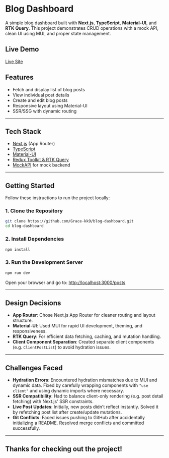 # Blog Dashboard

A simple blog dashboard built with **Next.js**, **TypeScript**, **Material-UI**, and **RTK Query**. This project demonstrates CRUD operations with a mock API, clean UI using MUI, and proper state management.

##  Live Demo

 [Live Site](https://blog-dashboard-3rss-r88u3w4re-krupas-projects-ceac6054.vercel.app/posts)

##  Features

- Fetch and display list of blog posts
- View individual post details
- Create and edit blog posts
- Responsive layout using Material-UI
- SSR/SSG with dynamic routing

---

##  Tech Stack

- [Next.js](https://nextjs.org/) (App Router)
- [TypeScript](https://www.typescriptlang.org/)
- [Material-UI](https://mui.com/)
- [Redux Toolkit & RTK Query](https://redux-toolkit.js.org/rtk-query/overview)
- [MockAPI](https://mockapi.io/) for mock backend

---

##  Getting Started

Follow these instructions to run the project locally:

### 1. Clone the Repository
```bash
git clone https://github.com/Grace-kk9/blog-dashboard.git
cd blog-dashboard
```

### 2. Install Dependencies
```bash
npm install
```

### 3. Run the Development Server
```bash
npm run dev
```

Open your browser and go to: [http://localhost:3000/posts](http://localhost:3000/posts)

---

##  Design Decisions

- **App Router**: Chose Next.js App Router for cleaner routing and layout structure.
- **Material-UI**: Used MUI for rapid UI development, theming, and responsiveness.
- **RTK Query**: For efficient data fetching, caching, and mutation handling.
- **Client Component Separation**: Created separate client components (e.g. `ClientPostList`) to avoid hydration issues.

---

##  Challenges Faced

- **Hydration Errors**: Encountered hydration mismatches due to MUI and dynamic data. Fixed by carefully wrapping components with `"use client"` and using dynamic imports where necessary.
- **SSR Compatibility**: Had to balance client-only rendering (e.g. post detail fetching) with Next.js' SSR constraints.
- **Live Post Updates**: Initially, new posts didn’t reflect instantly. Solved it by refetching post list after create/update mutations.
- **Git Conflicts**: Faced issues pushing to GitHub after accidentally initializing a README. Resolved merge conflicts and committed successfully.

---





## Thanks for checking out the project!


